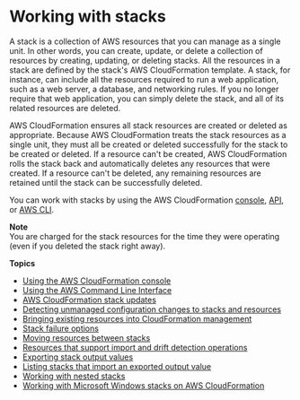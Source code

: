 # Working with stacks<a name="stacks"></a>

A stack is a collection of AWS resources that you can manage as a single unit\. In other words, you can create, update, or delete a collection of resources by creating, updating, or deleting stacks\. All the resources in a stack are defined by the stack's AWS CloudFormation template\. A stack, for instance, can include all the resources required to run a web application, such as a web server, a database, and networking rules\. If you no longer require that web application, you can simply delete the stack, and all of its related resources are deleted\.

AWS CloudFormation ensures all stack resources are created or deleted as appropriate\. Because AWS CloudFormation treats the stack resources as a single unit, they must all be created or deleted successfully for the stack to be created or deleted\. If a resource can't be created, AWS CloudFormation rolls the stack back and automatically deletes any resources that were created\. If a resource can't be deleted, any remaining resources are retained until the stack can be successfully deleted\.

You can work with stacks by using the AWS CloudFormation [console](https://console.aws.amazon.com/cloudformation/), [API](https://docs.aws.amazon.com/AWSCloudFormation/latest/APIReference/), or [AWS CLI](https://docs.aws.amazon.com/cli/latest/reference/cloudformation)\.

**Note**  
You are charged for the stack resources for the time they were operating \(even if you deleted the stack right away\)\.

**Topics**
+ [Using the AWS CloudFormation console](cfn-using-console.md)
+ [Using the AWS Command Line Interface](cfn-using-cli.md)
+ [AWS CloudFormation stack updates](using-cfn-updating-stacks.md)
+ [Detecting unmanaged configuration changes to stacks and resources](using-cfn-stack-drift.md)
+ [Bringing existing resources into CloudFormation management](resource-import.md)
+ [Stack failure options](stack-failure-options.md)
+ [Moving resources between stacks](refactor-stacks.md)
+ [Resources that support import and drift detection operations](resource-import-supported-resources.md)
+ [Exporting stack output values](using-cfn-stack-exports.md)
+ [Listing stacks that import an exported output value](using-cfn-stack-imports.md)
+ [Working with nested stacks](using-cfn-nested-stacks.md)
+ [Working with Microsoft Windows stacks on AWS CloudFormation](cfn-windows-stacks.md)